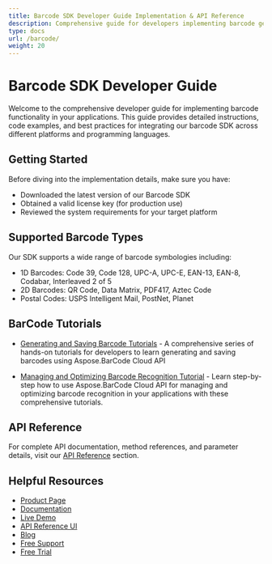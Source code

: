 ```yaml
---
title: Barcode SDK Developer Guide Implementation & API Reference
description: Comprehensive guide for developers implementing barcode generation, reading, and scanning functionality across multiple platforms and programming languages
type: docs
url: /barcode/
weight: 20
---
```


# Barcode SDK Developer Guide

Welcome to the comprehensive developer guide for implementing barcode functionality in your applications. This guide provides detailed instructions, code examples, and best practices for integrating our barcode SDK across different platforms and programming languages.

## Getting Started

Before diving into the implementation details, make sure you have:

- Downloaded the latest version of our Barcode SDK
- Obtained a valid license key (for production use)
- Reviewed the system requirements for your target platform

## Supported Barcode Types

Our SDK supports a wide range of barcode symbologies including:

- 1D Barcodes: Code 39, Code 128, UPC-A, UPC-E, EAN-13, EAN-8, Codabar, Interleaved 2 of 5
- 2D Barcodes: QR Code, Data Matrix, PDF417, Aztec Code
- Postal Codes: USPS Intelligent Mail, PostNet, Planet

## BarCode Tutorials

- [Generating and Saving Barcode Tutorials](/barcode/generating-saving-barcode/) - A comprehensive series of hands-on tutorials for developers to learn generating and saving barcodes using Aspose.BarCode Cloud API

- [Managing and Optimizing Barcode Recognition Tutorial](/barcode/managing-and-optimizing-barcode-recognition/) - Learn step-by-step how to use Aspose.BarCode Cloud API for managing and optimizing barcode recognition in your applications with these comprehensive tutorials.


## API Reference

For complete API documentation, method references, and parameter details, visit our [API Reference](https://reference.aspose.cloud/barcode/) section.

## Helpful Resources

- [Product Page](https://products.aspose.cloud/barcode/)
- [Documentation](https://docs.aspose.cloud/barcode/)
- [Live Demo](https://products.aspose.app/barcode/family)
- [API Reference UI](https://reference.aspose.cloud/barcode/)
- [Blog](https://blog.aspose.cloud/category/barcode/)
- [Free Support](https://forum.aspose.cloud/c/barcode/6/)
- [Free Trial](https://dashboard.aspose.cloud/#/apps)

